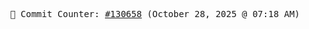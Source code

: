 <p align="center">
    <samp>
        📮 Commit Counter: <a href="https://github.com/Javascript-void0/Javascript-void0/commits/main">#130658</a> (October 28, 2025 @ 07:18 AM)
    </samp>
</p>